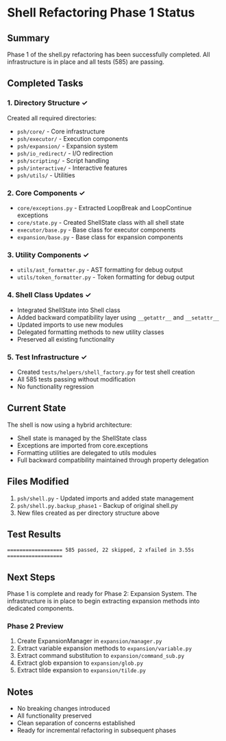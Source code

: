 # Shell Refactoring Phase 1 Status

## Summary
Phase 1 of the shell.py refactoring has been successfully completed. All infrastructure is in place and all tests (585) are passing.

## Completed Tasks

### 1. Directory Structure ✓
Created all required directories:
- `psh/core/` - Core infrastructure
- `psh/executor/` - Execution components  
- `psh/expansion/` - Expansion system
- `psh/io_redirect/` - I/O redirection
- `psh/scripting/` - Script handling
- `psh/interactive/` - Interactive features
- `psh/utils/` - Utilities

### 2. Core Components ✓
- `core/exceptions.py` - Extracted LoopBreak and LoopContinue exceptions
- `core/state.py` - Created ShellState class with all shell state
- `executor/base.py` - Base class for executor components
- `expansion/base.py` - Base class for expansion components

### 3. Utility Components ✓
- `utils/ast_formatter.py` - AST formatting for debug output
- `utils/token_formatter.py` - Token formatting for debug output

### 4. Shell Class Updates ✓
- Integrated ShellState into Shell class
- Added backward compatibility layer using `__getattr__` and `__setattr__`
- Updated imports to use new modules
- Delegated formatting methods to new utility classes
- Preserved all existing functionality

### 5. Test Infrastructure ✓
- Created `tests/helpers/shell_factory.py` for test shell creation
- All 585 tests passing without modification
- No functionality regression

## Current State

The shell is now using a hybrid architecture:
- Shell state is managed by the ShellState class
- Exceptions are imported from core.exceptions
- Formatting utilities are delegated to utils modules
- Full backward compatibility maintained through property delegation

## Files Modified
1. `psh/shell.py` - Updated imports and added state management
2. `psh/shell.py.backup_phase1` - Backup of original shell.py
3. New files created as per directory structure above

## Test Results
```
================== 585 passed, 22 skipped, 2 xfailed in 3.55s ==================
```

## Next Steps

Phase 1 is complete and ready for Phase 2: Expansion System. The infrastructure is in place to begin extracting expansion methods into dedicated components.

### Phase 2 Preview
1. Create ExpansionManager in `expansion/manager.py`
2. Extract variable expansion methods to `expansion/variable.py`
3. Extract command substitution to `expansion/command_sub.py`
4. Extract glob expansion to `expansion/glob.py`
5. Extract tilde expansion to `expansion/tilde.py`

## Notes
- No breaking changes introduced
- All functionality preserved
- Clean separation of concerns established
- Ready for incremental refactoring in subsequent phases